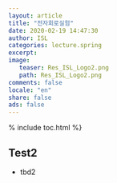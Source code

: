 ```yaml
---
layout: article
title: "전자회로실험"
date: 2020-02-19 14:47:30
author: ISL
categories: lecture.spring
excerpt: 
image:
   teaser: Res_ISL_Logo2.png
   path: Res_ISL_Logo2.png
comments: false
locale: "en"
share: false
ads: false
--- 
```


% include toc.html %}

## Test2
* tbd2

